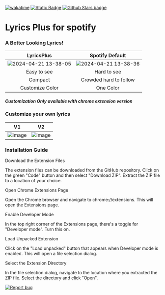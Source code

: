 [![wakatime](https://wakatime.com/badge/user/018d31fe-3aa7-4182-b700-de75c394a4ff/project/018ef7cf-b9a0-49ae-b3f8-09a4da42e9b0.svg)](https://wakatime.com/badge/user/018d31fe-3aa7-4182-b700-de75c394a4ff/project/018ef7cf-b9a0-49ae-b3f8-09a4da42e9b0)
[![Static Badge](https://img.shields.io/badge/Release-v0.2-blue)](https://github.com/dupitydumb/LyricsPlus-Spotify/releases/tag/V0.2)
[![Github Stars badge](https://img.shields.io/github/stars/dupitydumb/LyricsPlus-Spotify?style=social)](https://github.com/dupitydumb/LyricsPlus-Spotify/)

<h1>Lyrics Plus for spotify</h1>
<h3>A Better Looking Lyrics!</h3>

|                                                          LyricsPlus                                                           |                                                        Spotify Default                                                        |
| :---------------------------------------------------------------------------------------------------------------------------: | :---------------------------------------------------------------------------------------------------------------------------: |
| ![2024-04-21 13-38-05](https://github.com/dupitydumb/LyricsPlus-Spotify/assets/37872714/296f389f-5dd8-4633-a8d6-826302fc1464) | ![2024-04-21 13-38-36](https://github.com/dupitydumb/LyricsPlus-Spotify/assets/37872714/c6d83853-8f79-4384-a019-4ffbee5ec4bf) |
|                                                          Easy to see                                                          |                                                          Hard to see                                                          |
|                                                            Compact                                                            |                                                    Crowded hard to follow                                                     |
|                                                        Customize Color                                                        |                                                           One Color                                                           |

<h5>Customization Only available with chrome extension version</h5>
<h3>Customize your own lyrics</h3>

|                                                       V1                                                        |                                                       V2                                                        |
| :-------------------------------------------------------------------------------------------------------------: | :-------------------------------------------------------------------------------------------------------------: |
| ![image](https://github.com/dupitydumb/LyricsPlus-Spotify/assets/37872714/b8530974-efca-4436-a8dd-79512bf5f102) | ![image](https://github.com/dupitydumb/LyricsPlus-Spotify/assets/37872714/ff57ef28-3ac0-4bf5-ae78-8d2622183a9b) |

<h3>Installation Guide</h3>

Download the Extension Files

The extension files can be downloaded from the GitHub repository. Click on the green "Code" button and then select "Download ZIP". Extract the ZIP file to a location of your choice.

Open Chrome Extensions Page

Open the Chrome browser and navigate to chrome://extensions. This will open the Extensions page.

Enable Developer Mode

In the top right corner of the Extensions page, there's a toggle for "Developer mode". Turn this on.

Load Unpacked Extension

Click on the "Load unpacked" button that appears when Developer mode is enabled. This will open a file selection dialog.

Select the Extension Directory

In the file selection dialog, navigate to the location where you extracted the ZIP file. Select the directory and click "Open".

[![Report bug](https://img.shields.io/badge/report-bug-red)](https://github.com/dupitydumb/LyricsPlus-Spotify/issues/new)
